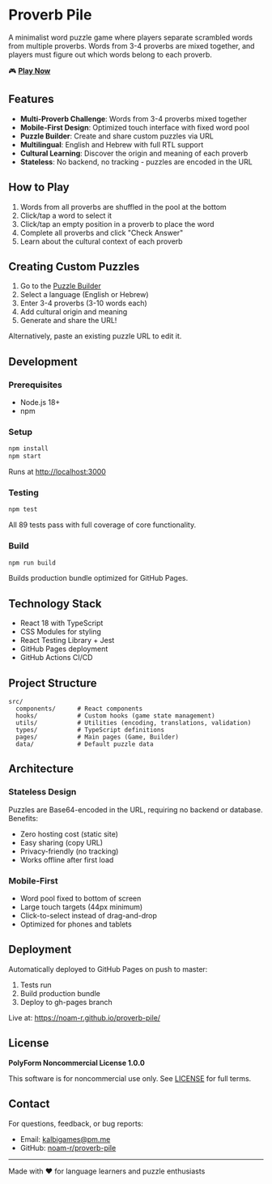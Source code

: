 # Proverb Pile

A minimalist word puzzle game where players separate scrambled words from multiple proverbs. Words from 3-4 proverbs are mixed together, and players must figure out which words belong to each proverb.

🎮 **[Play Now](https://noam-r.github.io/proverb-pile/)**

## Features

- **Multi-Proverb Challenge**: Words from 3-4 proverbs mixed together
- **Mobile-First Design**: Optimized touch interface with fixed word pool
- **Puzzle Builder**: Create and share custom puzzles via URL
- **Multilingual**: English and Hebrew with full RTL support
- **Cultural Learning**: Discover the origin and meaning of each proverb
- **Stateless**: No backend, no tracking - puzzles are encoded in the URL

## How to Play

1. Words from all proverbs are shuffled in the pool at the bottom
2. Click/tap a word to select it
3. Click/tap an empty position in a proverb to place the word
4. Complete all proverbs and click "Check Answer"
5. Learn about the cultural context of each proverb

## Creating Custom Puzzles

1. Go to the [Puzzle Builder](https://noam-r.github.io/proverb-pile/#/builder)
2. Select a language (English or Hebrew)
3. Enter 3-4 proverbs (3-10 words each)
4. Add cultural origin and meaning
5. Generate and share the URL!

Alternatively, paste an existing puzzle URL to edit it.

## Development

### Prerequisites

- Node.js 18+
- npm

### Setup

```bash
npm install
npm start
```

Runs at [http://localhost:3000](http://localhost:3000)

### Testing

```bash
npm test
```

All 89 tests pass with full coverage of core functionality.

### Build

```bash
npm run build
```

Builds production bundle optimized for GitHub Pages.

## Technology Stack

- React 18 with TypeScript
- CSS Modules for styling
- React Testing Library + Jest
- GitHub Pages deployment
- GitHub Actions CI/CD

## Project Structure

```
src/
  components/      # React components
  hooks/           # Custom hooks (game state management)
  utils/           # Utilities (encoding, translations, validation)
  types/           # TypeScript definitions
  pages/           # Main pages (Game, Builder)
  data/            # Default puzzle data
```

## Architecture

### Stateless Design
Puzzles are Base64-encoded in the URL, requiring no backend or database. Benefits:
- Zero hosting cost (static site)
- Easy sharing (copy URL)
- Privacy-friendly (no tracking)
- Works offline after first load

### Mobile-First
- Word pool fixed to bottom of screen
- Large touch targets (44px minimum)
- Click-to-select instead of drag-and-drop
- Optimized for phones and tablets

## Deployment

Automatically deployed to GitHub Pages on push to master:
1. Tests run
2. Build production bundle
3. Deploy to gh-pages branch

Live at: https://noam-r.github.io/proverb-pile/

## License

**PolyForm Noncommercial License 1.0.0**

This software is for noncommercial use only. See [LICENSE](LICENSE) for full terms.

## Contact

For questions, feedback, or bug reports:
- Email: kalbigames@pm.me
- GitHub: [noam-r/proverb-pile](https://github.com/noam-r/proverb-pile)

---

Made with ❤️ for language learners and puzzle enthusiasts
